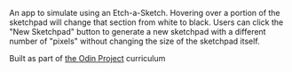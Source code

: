An app to simulate using an Etch-a-Sketch. Hovering over a portion of the sketchpad will change that section from white to black. Users can click the "New Sketchpad" button to generate a new sketchpad with a different number of "pixels" without changing the size of the sketchpad itself.

Built as part of [the Odin Project](https://www.theodinproject.com/) curriculum